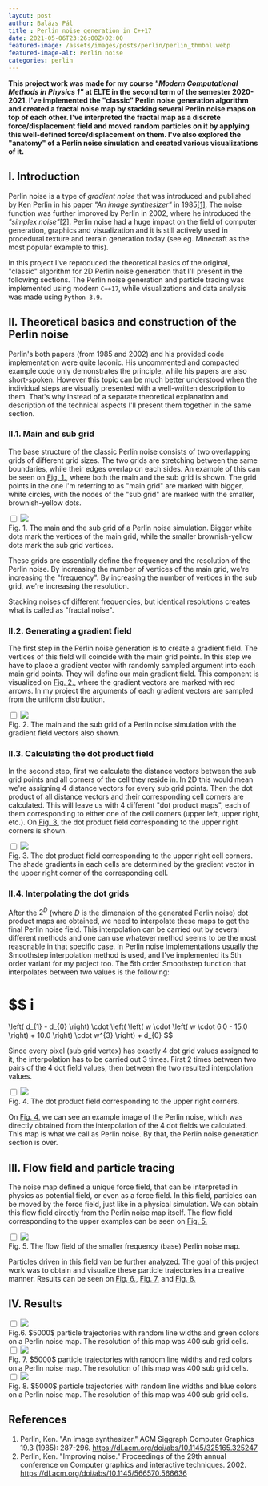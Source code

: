 ```yaml
---
layout: post
author: Balázs Pál
title : Perlin noise generation in C++17
date: 2021-05-06T23:26:00Z+02:00
featured-image: /assets/images/posts/perlin/perlin_thmbnl.webp
featured-image-alt: Perlin noise
categories: perlin
---
```

<b>
This project work was made for my course <i>"Modern Computational Methods in Physics 1"</i> at ELTE in the second term of the semester 2020-2021. I've implemented the "classic" Perlin noise generation algorithm and created a fractal noise map by stacking several Perlin noise maps on top of each other. I've interpreted the fractal map as a discrete force/displacement field and moved random particles on it by applying this well-defined force/displacement on them. I've also explored the "anatomy" of a Perlin noise simulation and created various visualizations of it.
</b>

## I. Introduction

Perlin noise is a type of <i>gradient noise</i> that was introduced and published by Ken Perlin in his paper <i>"An image synthesizer"</i> in 1985<a href="#cite1">[1]</a>. The noise function was further improved by Perlin in 2002, where he introduced the <i>"simplex noise"</i><a href="#cite2">[2]</a>. Perlin noise had a huge impact on the field of computer generation, graphics and visualization and it is still actively used in procedural texture and terrain generation today (see eg. Minecraft as the most popular example to this).

In this project I've reproduced the theoretical basics of the original, "classic" algorithm for 2D Perlin noise generation that I'll present in the following sections. The Perlin noise generation and particle tracing was implemented using modern `C++17`, while visualizations and data analysis was made using `Python 3.9`.


## II. Theoretical basics and construction of the Perlin noise

Perlin's both papers (from 1985 and 2002) and his provided code implementation were quite laconic. His uncommented and compacted example code only demonstrates the principle, while his papers are also short-spoken. However this topic can be much better understood when the individual steps are visually presented with a well-written description to them. That's why instead of a separate theoretical explanation and description of the technical aspects I'll present them together in the same section.

### II.1. Main and sub grid

The base structure of the classic Perlin noise consists of two overlapping grids of different grid sizes. The two grids are stretching between the same boundaries, while their edges overlap on each sides. An example of this can be seen on <a href="#fig_1">Fig. 1.</a>, where both the main and the sub grid is shown. The grid points in the one I'm referring to as "main grid" are marked with bigger, white circles, with the nodes of the "sub grid" are marked with the smaller, brownish-yellow dots.

<div id="fig_1" class="post-image">
  <label>
    <input type="checkbox">
    <img src="/assets/images/posts/perlin/perlin_ms_nr3_nc6_px100.svg">
    <figcaption>
      Fig. 1. The main and the sub grid of a Perlin noise simulation. Bigger white dots mark the vertices of the main grid, while the smaller brownish-yellow dots mark the sub grid vertices.
    </figcaption>
  </label>
</div>

These grids are essentially define the frequency and the resolution of the Perlin noise. By increasing the number of vertices of the main grid, we're increasing the "frequency". By increasing the number of vertices in the sub grid, we're increasing the resolution.

Stacking noises of different frequencies, but identical resolutions creates what is called as "fractal noise".

### II.2. Generating a gradient field

The first step in the Perlin noise generation is to create a gradient field. The vertices of this field will coincide with the main grid points. In this step we have to place a gradient vector with randomly sampled argument into each main grid points. They will define our main gradient field. This component is visualized on <a href="#fig_2">Fig. 2.</a>, where the gradient vectors are marked with red arrows. In my project the arguments of each gradient vectors are sampled from the uniform distribution.

<div id="fig_2" class="post-image">
  <label>
    <input type="checkbox">
    <img src="/assets/images/posts/perlin/perlin_msg_nr3_nc6_px100.svg">
    <figcaption>
      Fig. 2. The main and the sub grid of a Perlin noise simulation with the gradient field vectors also shown.
    </figcaption>
  </label>
</div>

### II.3. Calculating the dot product field
In the second step, first we calculate the distance vectors between the sub grid points and all corners of the cell they reside in. In 2D this would mean we're assigning 4 distance vectors for every sub grid points. Then the dot product of all distance vectors and their corresponding cell corners are calculated. This will leave us with 4 different "dot product maps", each of them corresponding to either one of the cell corners (upper left, upper right, etc.). On <a href="#fig_3">Fig. 3.</a> the dot product field corresponding to the upper right corners is shown.

<div id="fig_3" class="post-image">
  <label>
    <input type="checkbox">
    <img src="/assets/images/posts/perlin/perlin_d_nr3_nc6_px100.png">
    <figcaption>
      Fig. 3. The dot product field corresponding to the upper right cell corners. The shade gradients in each cells are determined by the gradient vector in the upper right corner of the corresponding cell.
    </figcaption>
  </label>
</div>

### II.4. Interpolating the dot grids
After the $2^{D}$ (where $D$ is the dimension of the generated Perlin noise) dot product maps are obtained, we need to interpolate these maps to get the final Perlin noise field. This interpolation can be carried out by several different methods and one can use whatever method seems to be the most reasonable in that specific case. In Perlin noise implementations usually the Smoothstep interpolation method is used, and I've implemented its 5th order variant for my project too. The 5th order Smoothstep function that interpolates between two values is the following:

$$
i
=
\left( d_{1} - d_{0} \right) \cdot \left( \left( w \cdot \left( w \cdot 6.0 - 15.0 \right) + 10.0 \right) \cdot w^{3} \right) + d_{0}
$$

Since every pixel (sub grid vertex) has exactly 4 dot grid values assigned to it, the interpolation has to be carried out 3 times. First 2 times between two pairs of the 4 dot field values, then between the two resulted interpolation values.

<div id="fig_4" class="post-image">
  <label>
    <input type="checkbox">
    <img src="/assets/images/posts/perlin/perlin_i0_nr3_nc6_px100.png">
    <figcaption>
      Fig. 4. The dot product field corresponding to the upper right corners.
    </figcaption>
  </label>
</div>

On <a href="#fig_4">Fig. 4.</a> we can see an example image of the Perlin noise, which was directly obtained from the interpolation of the 4 dot fields we calculated. This map is what we call as Perlin noise. By that, the Perlin noise generation section is over.

## III. Flow field and particle tracing
The noise map defined a unique force field, that can be interpreted in physics as potential field, or even as a force field. In this field, particles can be moved by the force field, just like in a physical simulation. We can obtain this flow field directly from the Perlin noise map itself. The flow field corresponding to the upper examples can be seen on <a href="#fig_5">Fig. 5.</a>

<div id="fig_5" class="post-image">
  <label>
    <input type="checkbox">
    <img src="/assets/images/posts/perlin/perlin_f_nr3_nc6_px100.svg">
    <figcaption>
      Fig. 5. The flow field of the smaller frequency (base) Perlin noise map.
    </figcaption>
  </label>
</div>

Particles driven in this field van be further analyzed. The goal of this project work was to obtain and visualize these particle trajectories in a creative manner. Results can be seen on <a href="#fig_6">Fig. 6.</a>, <a href="#fig_7">Fig. 7.</a> and <a href="#fig_8">Fig. 8.</a>

## IV. Results

<div id="fig_6" class="post-image">
  <label>
    <input type="checkbox">
    <img src="/assets/images/posts/perlin/perlin_parts1_nr3_nc6_px400.png">
    <figcaption>
      Fig.6. $5000$ particle trajectories with random line widths and green colors on a Perlin noise map. The resolution of this map was 400 sub grid cells.
    </figcaption>
  </label>
</div>

<div id="fig_7" class="post-image">
  <label>
    <input type="checkbox">
    <img src="/assets/images/posts/perlin/perlin_parts2_nr3_nc6_px400.png">
    <figcaption>
      Fig. 7. $5000$ particle trajectories with random line widths and red colors on a Perlin noise map. The resolution of this map was 400 sub grid cells.
    </figcaption>
  </label>
</div>

<div id="fig_8" class="post-image">
  <label>
    <input type="checkbox">
    <img src="/assets/images/posts/perlin/perlin_parts3_nr3_nc6_px400.png">
    <figcaption>
      Fig. 8. $5000$ particle trajectories with random line widths and blue colors on a Perlin noise map. The resolution of this map was 400 sub grid cells.
    </figcaption>
  </label>
</div>

## References
<div class="references">
  <ol>
    <li><a id="cite1"></a>Perlin, Ken. "An image synthesizer." ACM Siggraph Computer Graphics 19.3 (1985): 287-296. <a target="_blank" rel="noopener noreferrer" href="https://dl.acm.org/doi/abs/10.1145/325165.325247">https://dl.acm.org/doi/abs/10.1145/325165.325247</a></li>
    <li><a id="cite2"></a>Perlin, Ken. "Improving noise." Proceedings of the 29th annual conference on Computer graphics and interactive techniques. 2002. <a target="_blank" rel="noopener noreferrer" href="https://dl.acm.org/doi/abs/10.1145/566570.566636">https://dl.acm.org/doi/abs/10.1145/566570.566636</a></li>
  </ol>
</div>